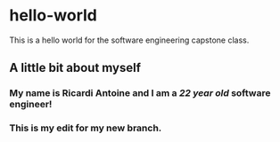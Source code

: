 # hello-world
This is a hello world for the software engineering capstone class. 
## A little bit about myself
### My name is Ricardi Antoine and I am a *22 year old* **software engineer!**

### This is my edit for my new branch.
